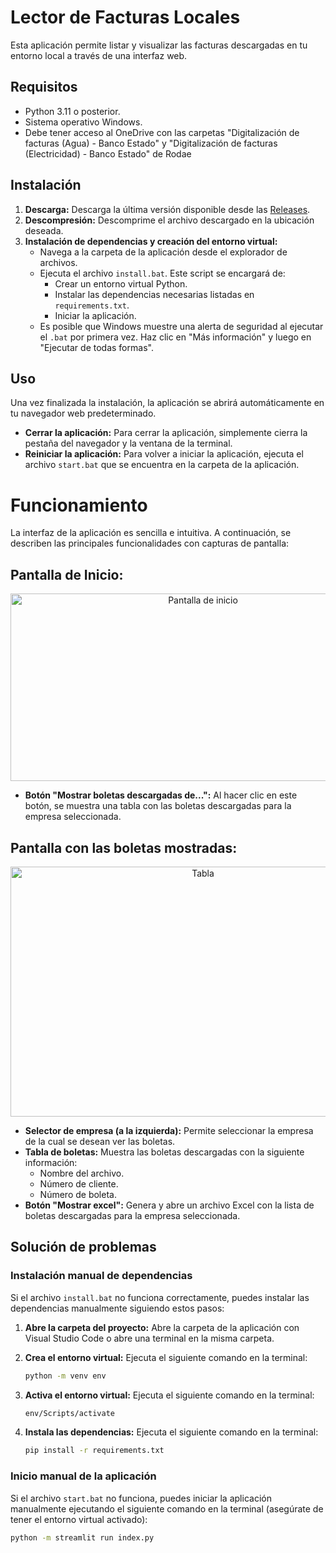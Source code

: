 # Lector de Facturas Locales

Esta aplicación permite listar y visualizar las facturas descargadas en tu entorno local a través de una interfaz web.

## Requisitos

*   Python 3.11 o posterior.
*   Sistema operativo Windows.
*   Debe tener acceso al OneDrive con las carpetas "Digitalización de facturas (Agua) - Banco Estado" y "Digitalización de facturas (Electricidad) - Banco Estado" de Rodae

## Instalación

1.  **Descarga:** Descarga la última versión disponible desde las [Releases](https://github.com/lukas-roda/extractor-rodae/releases).
2.  **Descompresión:** Descomprime el archivo descargado en la ubicación deseada.
3.  **Instalación de dependencias y creación del entorno virtual:**
    *   Navega a la carpeta de la aplicación desde el explorador de archivos.
    *   Ejecuta el archivo `install.bat`. Este script se encargará de:
        *   Crear un entorno virtual Python.
        *   Instalar las dependencias necesarias listadas en `requirements.txt`.
        *   Iniciar la aplicación.
    *   Es posible que Windows muestre una alerta de seguridad al ejecutar el `.bat` por primera vez. Haz clic en "Más información" y luego en "Ejecutar de todas formas".

## Uso

Una vez finalizada la instalación, la aplicación se abrirá automáticamente en tu navegador web predeterminado.

*   **Cerrar la aplicación:** Para cerrar la aplicación, simplemente cierra la pestaña del navegador y la ventana de la terminal.
*   **Reiniciar la aplicación:** Para volver a iniciar la aplicación, ejecuta el archivo `start.bat` que se encuentra en la carpeta de la aplicación.

# Funcionamiento

La interfaz de la aplicación es sencilla e intuitiva. A continuación, se describen las principales funcionalidades con capturas de pantalla:

## Pantalla de Inicio:
<div align="center">
  <img src="https://i.ibb.co/qJ3jstQ/Captura-de-pantalla-2025-01-03-102542.png" alt="Pantalla de inicio" width="600" height="300">
</div>


*   **Botón "Mostrar boletas descargadas de...":** Al hacer clic en este botón, se muestra una tabla con las boletas descargadas para la empresa seleccionada.

## Pantalla con las boletas mostradas:

<div align="center">
  <img src="https://i.ibb.co/YhtRGkw/Captura-de-pantalla-2025-01-03-103215.png" alt="Tabla" width="600" height="400">
</div>

*   **Selector de empresa (a la izquierda):** Permite seleccionar la empresa de la cual se desean ver las boletas.
*   **Tabla de boletas:** Muestra las boletas descargadas con la siguiente información:
    *   Nombre del archivo.
    *   Número de cliente.
    *   Número de boleta.
*   **Botón "Mostrar excel":** Genera y abre un archivo Excel con la lista de boletas descargadas para la empresa seleccionada.

## Solución de problemas

### Instalación manual de dependencias

Si el archivo `install.bat` no funciona correctamente, puedes instalar las dependencias manualmente siguiendo estos pasos:

1.  **Abre la carpeta del proyecto:** Abre la carpeta de la aplicación con Visual Studio Code o abre una terminal en la misma carpeta.
2.  **Crea el entorno virtual:** Ejecuta el siguiente comando en la terminal:

    ```bash
    python -m venv env
    ```

3.  **Activa el entorno virtual:** Ejecuta el siguiente comando en la terminal:

    ```bash
    env/Scripts/activate
    ```

4.  **Instala las dependencias:** Ejecuta el siguiente comando en la terminal:

    ```bash
    pip install -r requirements.txt
    ```

### Inicio manual de la aplicación

Si el archivo `start.bat` no funciona, puedes iniciar la aplicación manualmente ejecutando el siguiente comando en la terminal (asegúrate de tener el entorno virtual activado):

```bash
python -m streamlit run index.py
